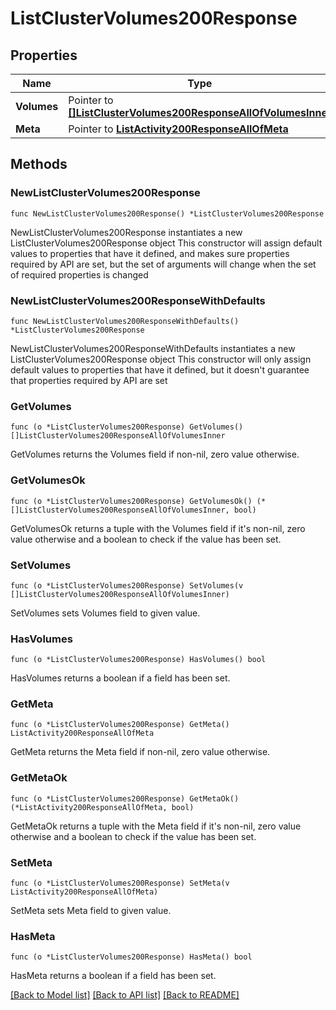 # ListClusterVolumes200Response

## Properties

Name | Type | Description | Notes
------------ | ------------- | ------------- | -------------
**Volumes** | Pointer to [**[]ListClusterVolumes200ResponseAllOfVolumesInner**](ListClusterVolumes200ResponseAllOfVolumesInner.md) |  | [optional] 
**Meta** | Pointer to [**ListActivity200ResponseAllOfMeta**](ListActivity200ResponseAllOfMeta.md) |  | [optional] 

## Methods

### NewListClusterVolumes200Response

`func NewListClusterVolumes200Response() *ListClusterVolumes200Response`

NewListClusterVolumes200Response instantiates a new ListClusterVolumes200Response object
This constructor will assign default values to properties that have it defined,
and makes sure properties required by API are set, but the set of arguments
will change when the set of required properties is changed

### NewListClusterVolumes200ResponseWithDefaults

`func NewListClusterVolumes200ResponseWithDefaults() *ListClusterVolumes200Response`

NewListClusterVolumes200ResponseWithDefaults instantiates a new ListClusterVolumes200Response object
This constructor will only assign default values to properties that have it defined,
but it doesn't guarantee that properties required by API are set

### GetVolumes

`func (o *ListClusterVolumes200Response) GetVolumes() []ListClusterVolumes200ResponseAllOfVolumesInner`

GetVolumes returns the Volumes field if non-nil, zero value otherwise.

### GetVolumesOk

`func (o *ListClusterVolumes200Response) GetVolumesOk() (*[]ListClusterVolumes200ResponseAllOfVolumesInner, bool)`

GetVolumesOk returns a tuple with the Volumes field if it's non-nil, zero value otherwise
and a boolean to check if the value has been set.

### SetVolumes

`func (o *ListClusterVolumes200Response) SetVolumes(v []ListClusterVolumes200ResponseAllOfVolumesInner)`

SetVolumes sets Volumes field to given value.

### HasVolumes

`func (o *ListClusterVolumes200Response) HasVolumes() bool`

HasVolumes returns a boolean if a field has been set.

### GetMeta

`func (o *ListClusterVolumes200Response) GetMeta() ListActivity200ResponseAllOfMeta`

GetMeta returns the Meta field if non-nil, zero value otherwise.

### GetMetaOk

`func (o *ListClusterVolumes200Response) GetMetaOk() (*ListActivity200ResponseAllOfMeta, bool)`

GetMetaOk returns a tuple with the Meta field if it's non-nil, zero value otherwise
and a boolean to check if the value has been set.

### SetMeta

`func (o *ListClusterVolumes200Response) SetMeta(v ListActivity200ResponseAllOfMeta)`

SetMeta sets Meta field to given value.

### HasMeta

`func (o *ListClusterVolumes200Response) HasMeta() bool`

HasMeta returns a boolean if a field has been set.


[[Back to Model list]](../README.md#documentation-for-models) [[Back to API list]](../README.md#documentation-for-api-endpoints) [[Back to README]](../README.md)


